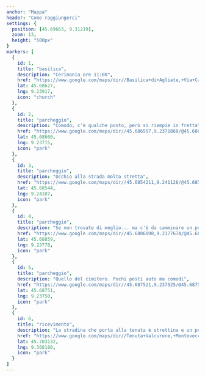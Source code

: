 ```yaml
---
anchor: "Mappa"
header: "Come raggiungerci"
settings: {
  position: [45.69663, 9.31219],
  zoom: 13,
  height: "500px"
}
markers: [
  {
    id: 1,
    title: "basilica",
    description: "Cerimonia ore 11:00",
    href: "https://www.google.com/maps/dir//Basilica+di+Agliate,+Via+Cavour,+28,+20841+Agliate+MB/@45.6862144,9.2371067,17z/data=!3m1!5s0x4786a34c14289711:0x16f7f1cfee63cd5d!4m8!4m7!1m0!1m5!1m1!1s0x4786bcb6b442e50b:0xc4b260e43c91fe55!2m2!1d9.2392954!2d45.6862107",
    lat: 45.68627,
    lng: 9.23917,
    icon: "church"
  },
  {
    id: 2,
    title: "parcheggio",
    description: "Comodo, c'è qualche posto, però si riempie in fretta",
    href: "https://www.google.com/maps/dir//45.686557,9.2371868/@45.6864503,9.2376591,19z/data=!3m1!5s0x4786a34c14289711:0x16f7f1cfee63cd5d!4m2!4m1!3e0",
    lat: 45.68660,
    lng: 9.23715,
    icon: "park"
  },
  {
    id: 3,
    title: "parcheggio",
    description: "Occhio alla strada molto stretta",
    href: "https://www.google.com/maps/dir//45.6854211,9.241128/@45.685186,9.2405616,19z/data=!3m1!5s0x4786a34c14289711:0x16f7f1cfee63cd5d!4m2!4m1!3e0",
    lat: 45.68544,
    lng: 9.24107,
    icon: "park"
  },
  {
    id: 4,
    title: "parcheggio",
    description: "Se non trovate di meglio... ma c'è da camminare un pochino",
    href: "https://www.google.com/maps/dir//45.6886098,9.2377674/@45.6884266,9.2376682,82m/data=!3m2!1e3!5s0x4786a34c14289711:0x16f7f1cfee63cd5d!4m2!4m1!3e0",
    lat: 45.68859,
    lng: 9.23778,
    icon: "park"
  },
  {
    id: 5,
    title: "parcheggio",
    description: "Quello del cimitero. Pochi posti auto ma comodi",
    href: "https://www.google.com/maps/dir//45.687521,9.237525/@45.6875219,9.2369778,173m/data=!3m1!1e3!4m2!4m1!3e0",
    lat: 45.68751,
    lng: 9.23750,
    icon: "park"
  },
  {
    id: 6,
    title: "ricevimento",
    description: "La stradina che porta alla tenuta è strettina e un po' ripida nell' ultimo tratto. Ma è comunque comoda.",
    href: "https://www.google.com/maps/dir//Tenuta+Valcurone,+Montevecchia,+LC/@45.7034058,9.3336807,11811m/data=!3m3!1e3!4b1!5s0x4786af9b17ff95cd:0x976bc17d30714ace!4m9!4m8!1m0!1m5!1m1!1s0x4786af9bae2c1fcf:0xdbd373cb6c85fac9!2m2!1d9.3687!2d45.7034111!3e0",
    lat: 45.703132, 
    lng: 9.368180,
    icon: "park"
  }
]
---
```

